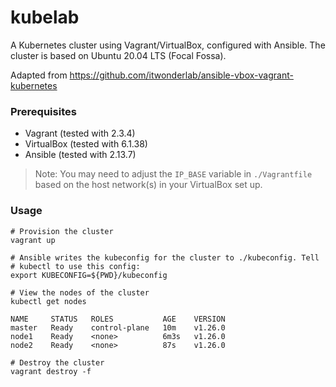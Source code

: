 # kubelab

A Kubernetes cluster using Vagrant/VirtualBox, configured with Ansible. The
cluster is based on Ubuntu 20.04 LTS (Focal Fossa).

Adapted from https://github.com/itwonderlab/ansible-vbox-vagrant-kubernetes

### Prerequisites

* Vagrant (tested with 2.3.4)
* VirtualBox (tested with 6.1.38)
* Ansible (tested with 2.13.7)

> Note: You may need to adjust the `IP_BASE` variable in `./Vagrantfile` based
  on the host network(s) in your VirtualBox set up.

### Usage

```shell
# Provision the cluster
vagrant up

# Ansible writes the kubeconfig for the cluster to ./kubeconfig. Tell
# kubectl to use this config:
export KUBECONFIG=${PWD}/kubeconfig

# View the nodes of the cluster
kubectl get nodes

NAME     STATUS   ROLES           AGE    VERSION
master   Ready    control-plane   10m    v1.26.0
node1    Ready    <none>          6m3s   v1.26.0
node2    Ready    <none>          87s    v1.26.0

# Destroy the cluster
vagrant destroy -f
```
